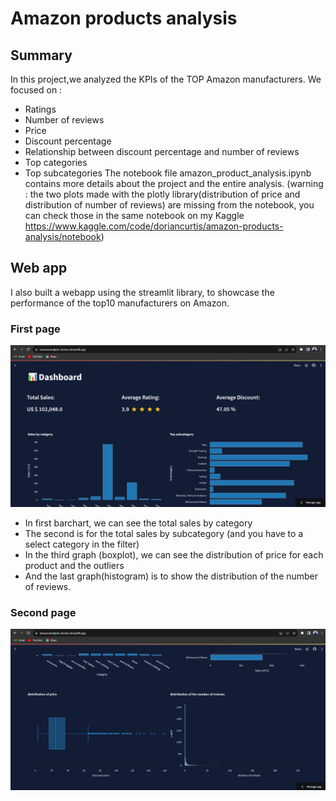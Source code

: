 # Amazon products analysis 
## Summary
In this project,we analyzed the KPIs of the TOP Amazon manufacturers. 
We focused on : 
* Ratings
* Number of reviews
* Price
* Discount percentage
* Relationship between discount percentage and number of reviews
* Top categories
* Top subcategories
The notebook file amazon_product_analysis.ipynb contains more details about the project and the entire analysis. 
(warning : the two plots made with the plotly library(distribution of price and distribution of number of reviews) are missing from the notebook,  you can check those in the same notebook on my Kaggle  https://www.kaggle.com/code/doriancurtis/amazon-products-analysis/notebook)

## Web app 
I also built a webapp using the streamlit library, to showcase the performance of the top10 manufacturers on Amazon. 
### First page 
![firstpage.PNG](webapp_im1.PNG)

 * In first barchart, we can see the total sales by category 
 * The second is for the total sales by subcategory (and you have to a select category in the filter)
 * In the third graph (boxplot), we can see the distribution of price for each product and the outliers
 * And the last graph(histogram) is to show the distribution of the number of reviews.

### Second page 
![secondpage.PNG](webapp_im2.PNG)
